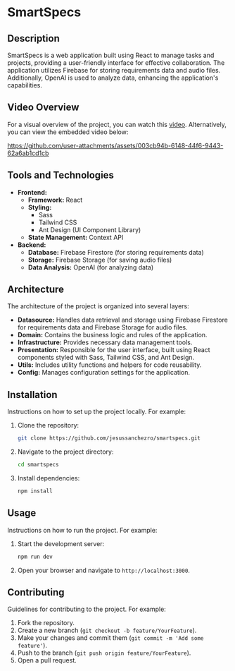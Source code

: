 # SmartSpecs

## Description

SmartSpecs is a web application built using React to manage tasks and projects, providing a user-friendly interface for effective collaboration. The application utilizes Firebase for storing requirements data and audio files. Additionally, OpenAI is used to analyze data, enhancing the application's capabilities.

## Video Overview

For a visual overview of the project, you can watch this [video](https://www.loom.com/share/229039890df042b08760942306ca4228?sid=ea4a11e5-803e-441f-9eb8-696c0c14d5f1).
Alternatively, you can view the embedded video below:

https://github.com/user-attachments/assets/003cb94b-6148-44f6-9443-62a6ab1cd1cb


## Tools and Technologies

- **Frontend:**
  - **Framework:** React
  - **Styling:**
    - Sass
    - Tailwind CSS
    - Ant Design (UI Component Library)
  - **State Management:** Context API
- **Backend:**
  - **Database:** Firebase Firestore (for storing requirements data)
  - **Storage:** Firebase Storage (for saving audio files)
  - **Data Analysis:** OpenAI (for analyzing data)

## Architecture

The architecture of the project is organized into several layers:

- **Datasource:** Handles data retrieval and storage using Firebase Firestore for requirements data and Firebase Storage for audio files.
- **Domain:** Contains the business logic and rules of the application.
- **Infrastructure:** Provides necessary data management tools.
- **Presentation:** Responsible for the user interface, built using React components styled with Sass, Tailwind CSS, and Ant Design.
- **Utils:** Includes utility functions and helpers for code reusability.
- **Config:** Manages configuration settings for the application.

## Installation

Instructions on how to set up the project locally. For example:

1. Clone the repository:
   ```bash
   git clone https://github.com/jesussanchezro/smartspecs.git
   ```
2. Navigate to the project directory:
   ```bash
   cd smartspecs
   ```
3. Install dependencies:
   ```bash
   npm install
   ```

## Usage

Instructions on how to run the project. For example:

1. Start the development server:
   ```bash
   npm run dev
   ```
2. Open your browser and navigate to `http://localhost:3000`.

## Contributing

Guidelines for contributing to the project. For example:

1. Fork the repository.
2. Create a new branch (`git checkout -b feature/YourFeature`).
3. Make your changes and commit them (`git commit -m 'Add some feature'`).
4. Push to the branch (`git push origin feature/YourFeature`).
5. Open a pull request.
